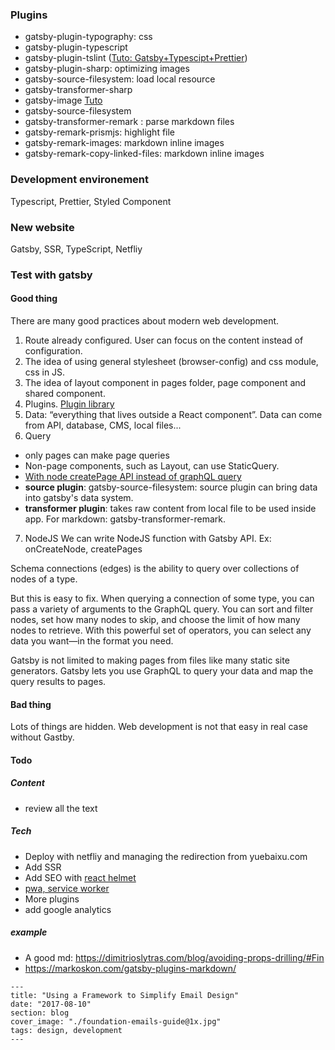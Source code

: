 ### Plugins

- gatsby-plugin-typography: css
- gatsby-plugin-typescript
- gatsby-plugin-tslint ([Tuto: Gatsby+Typescipt+Prettier](https://medium.com/maxime-heckel/getting-started-with-typescript-on-gatsby-8544b47c1d27))
- gatsby-plugin-sharp: optimizing images
- gatsby-source-filesystem: load local resource
- gatsby-transformer-sharp
- gatsby-image [Tuto](https://www.gatsbyjs.org/tutorial/gatsby-image-tutorial/)
- gatsby-source-filesystem
- gatsby-transformer-remark : parse markdown files
- gatsby-remark-prismjs: highlight file
- gatsby-remark-images: markdown inline images
- gatsby-remark-copy-linked-files: markdown inline images

### Development environement

Typescript, Prettier, Styled Component

### New website

Gatsby, SSR, TypeScript, Netfliy

### Test with gatsby

#### Good thing

There are many good practices about modern web development.

1. Route already configured. User can focus on the content instead of configuration.
2. The idea of using general stylesheet (browser-config) and css module, css in JS.
3. The idea of layout component in pages folder, page component and shared component.
4. Plugins. [Plugin library](https://www.gatsbyjs.org/plugins/)
5. Data: “everything that lives outside a React component”. Data can come from API, database, CMS, local files...
6. Query

- only pages can make page queries
- Non-page components, such as Layout, can use StaticQuery.
- [With node createPage API instead of graphQL query](https://www.gatsbyjs.org/docs/using-gatsby-without-graphql/)
- **source plugin**: gatsby-source-filesystem: source plugin can bring data into gatsby's data system.
- **transformer plugin**: takes raw content from local file to be used inside app. For markdown: gatsby-transformer-remark.

7. NodeJS
   We can write NodeJS function with Gatsby API.
   Ex: onCreateNode, createPages

Schema connections (edges) is the ability to query over collections of nodes of a type.

But this is easy to fix. When querying a connection of some type, you can pass a variety of arguments to the GraphQL query. You can sort and filter nodes, set how many nodes to skip, and choose the limit of how many nodes to retrieve. With this powerful set of operators, you can select any data you want—in the format you need.

Gatsby is not limited to making pages from files like many static site generators. Gatsby lets you use GraphQL to query your data and map the query results to pages.

#### Bad thing

Lots of things are hidden. Web development is not that easy in real case without Gastby.

#### Todo

##### Content

- review all the text

##### Tech

- Deploy with netfliy and managing the redirection from yuebaixu.com
- Add SSR
- Add SEO with [react helmet](https://www.gatsbyjs.org/tutorial/part-eight/#-using-react-helmet-and-gatsby-plugin-react-helmet)
- [pwa, service worker](https://www.gatsbyjs.org/tutorial/part-eight/#-using-react-helmet-and-gatsby-plugin-react-helmet)
- More plugins
- add google analytics

##### example

- A good md: https://dimitrioslytras.com/blog/avoiding-props-drilling/#Fin
- https://markoskon.com/gatsby-plugins-markdown/

```
---
title: "Using a Framework to Simplify Email Design"
date: "2017-08-10"
section: blog
cover_image: "./foundation-emails-guide@1x.jpg"
tags: design, development
---
```
